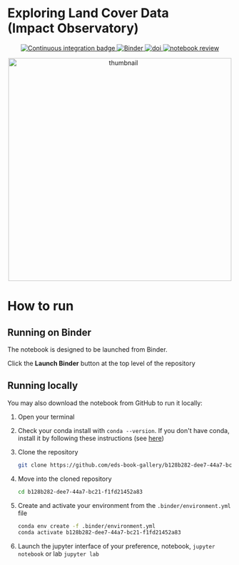 # Exploring Land Cover Data<br>(Impact Observatory)

<p align="center">
    <a href="https://github.com/eds-book/b128b282-dee7-44a7-bc21-f1fd21452a83/actions/workflows/monthly-build.yaml/badge.svg">
        <img alt="Continuous integration badge" src="https://github.com/eds-book/b128b282-dee7-44a7-bc21-f1fd21452a83/actions/workflows/monthly-build.yaml/badge.svg">
    </a>
    <a href="http://mybinder.org/v2/gh/eds-book/b128b282-dee7-44a7-bc21-f1fd21452a83/main?labpath=notebook.ipynb">
        <img alt="Binder" src="https://mybinder.org/badge_logo.svg">
    </a>
    <a href="https://doi.org/10.5281/zenodo.8311800">
        <img alt="doi" src="https://zenodo.org/badge/514340098.svg">
    </a>
    <a href="https://github.com/eds-book/b128b282-dee7-44a7-bc21-f1fd21452a83/pull/2">
        <img alt="notebook review" src="https://img.shields.io/badge/view-review-purple">
    </a>
</p>

<p align="center">
<img src="images/thumbnail.png" alt="thumbnail" width="500"/>
</p>

# How to run

## Running on Binder
The notebook is designed to be launched from Binder. 

Click the **Launch Binder** button at the top level of the repository

## Running locally
You may also download the notebook from GitHub to run it locally:
1. Open your terminal

2. Check your conda install with `conda --version`. If you don't have conda, install it by following these instructions (see [here](https://docs.conda.io/en/latest/miniconda.html))

3. Clone the repository
    ```bash
    git clone https://github.com/eds-book-gallery/b128b282-dee7-44a7-bc21-f1fd21452a83.git
    ```

4. Move into the cloned repository
    ```bash
    cd b128b282-dee7-44a7-bc21-f1fd21452a83
    ```

5. Create and activate your environment from the `.binder/environment.yml` file
    ```bash
    conda env create -f .binder/environment.yml
    conda activate b128b282-dee7-44a7-bc21-f1fd21452a83
    ```  

6. Launch the jupyter interface of your preference, notebook, `jupyter notebook` or lab `jupyter lab`